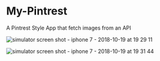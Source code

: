 # My-Pintrest
A Pintrest Style App that fetch images from an API

![simulator screen shot - iphone 7 - 2018-10-19 at 19 29 11](https://user-images.githubusercontent.com/39963165/47223016-c916a780-d3d5-11e8-94ef-a44166308c95.png)

![simulator screen shot - iphone 7 - 2018-10-19 at 19 31 44](https://user-images.githubusercontent.com/39963165/47222971-b4d2aa80-d3d5-11e8-99e4-29c066ca4526.png)


